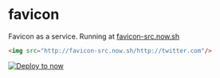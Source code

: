 # favicon

Favicon as a service. Running at [favicon-src.now.sh](https://favicon-src.now.sh)

```html
<img src="http://favicon-src.now.sh/http://twitter.com"/>
```

[![Deploy to now](https://deploy.now.sh/static/button.svg)](https://deploy.now.sh/?repo=https://github.com/revolunet/favicon)

